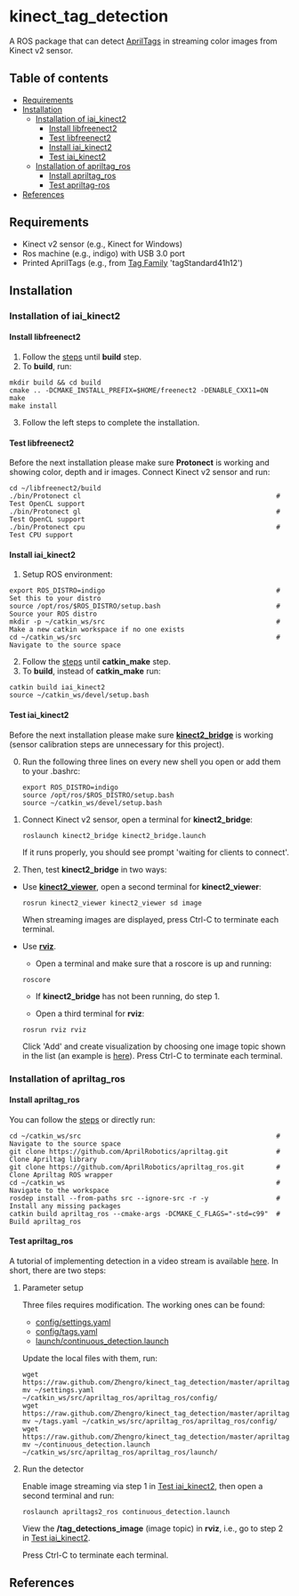 # kinect_tag_detection
A ROS package that can detect [AprilTags](https://april.eecs.umich.edu/software/apriltag) in streaming color images from Kinect v2 sensor.

## Table of contents
- [Requirements](#requirements)
- [Installation](#installation)
  - [Installation of iai_kinect2](#installation-of-iai_kinect2)
    - [Install libfreenect2](#install-libfreenect2)
    - [Test libfreenect2](#test-libfreenect2)
    - [Install iai_kinect2](#install-iai_kinect2)
    - [Test iai_kinect2](#test-iai_kinect2)
  - [Installation of apriltag_ros](#installation-of-apriltag_ros)
    - [Install apriltag_ros](#install-apriltag_ros)
    - [Test apriltag-ros](#test-apriltag_ros)
- [References](#references)

## Requirements
* Kinect v2 sensor (e.g., Kinect for Windows)
* Ros machine (e.g., indigo) with USB 3.0 port
* Printed AprilTags (e.g., from [Tag Family](https://github.com/AprilRobotics/apriltag-imgs) 'tagStandard41h12')

## Installation
### Installation of iai_kinect2
#### Install libfreenect2
1. Follow the [steps](https://github.com/OpenKinect/libfreenect2) until **build** step.
2. To **build**, run:
```
mkdir build && cd build
cmake .. -DCMAKE_INSTALL_PREFIX=$HOME/freenect2 -DENABLE_CXX11=ON
make
make install
```
3. Follow the left steps to complete the installation.
#### Test libfreenect2
Before the next installation please make sure **Protonect** is working and showing color, depth and ir images.
Connect Kinect v2 sensor and run:
```
cd ~/libfreenect2/build
./bin/Protonect cl                                                 # Test OpenCL support
./bin/Protonect gl                                                 # Test OpenCL support
./bin/Protonect cpu                                                # Test CPU support
```
#### Install iai_kinect2
1. Setup ROS environment:
```
export ROS_DISTRO=indigo                                           # Set this to your distro
source /opt/ros/$ROS_DISTRO/setup.bash                             # Source your ROS distro 
mkdir -p ~/catkin_ws/src                                           # Make a new catkin workspace if no one exists
cd ~/catkin_ws/src                                                 # Navigate to the source space
```
2. Follow the [steps](https://github.com/code-iai/iai_kinect2) until **catkin_make** step.
3. To **build**, instead of **catkin_make** run:
```
catkin build iai_kinect2
source ~/catkin_ws/devel/setup.bash
```
#### Test iai_kinect2
Before the next installation please make sure **[kinect2_bridge](https://github.com/code-iai/iai_kinect2/tree/master/kinect2_bridge)** is working (sensor calibration steps are unnecessary for this project).

0. Run the following three lines on every new shell you open or add them to your .bashrc:
   ```
   export ROS_DISTRO=indigo
   source /opt/ros/$ROS_DISTRO/setup.bash
   source ~/catkin_ws/devel/setup.bash
   ```
1. Connect Kinect v2 sensor, open a terminal for **kinect2_bridge**:
   ```
   roslaunch kinect2_bridge kinect2_bridge.launch
   ```
   If it runs properly, you should see prompt 'waiting for clients to connect'. 

2. Then, test **kinect2_bridge** in two ways:

* Use **[kinect2_viewer](https://github.com/code-iai/iai_kinect2/tree/master/kinect2_viewer)**, open a second terminal for **kinect2_viewer**:
  ```
  rosrun kinect2_viewer kinect2_viewer sd image
  ```
  When streaming images are displayed, press Ctrl-C to terminate each terminal.

* Use **[rviz](http://wiki.ros.org/rviz/UserGuide)**.

  * Open a terminal and make sure that a roscore is up and running:
  ```
  roscore
  ```
  * If **kinect2_bridge** has not been running, do step 1.

  * Open a third terminal for **rviz**:
  ```
  rosrun rviz rviz
  ```
  Click 'Add' and create visualization by choosing one image topic shown in the list (an example is [here](https://github.com/Zhengro/kinect_tag_detection/blob/master/rviz_add_by_topic.png)). Press Ctrl-C to terminate each terminal.
### Installation of apriltag_ros
#### Install apriltag_ros
You can follow the [steps](https://github.com/AprilRobotics/apriltag_ros) or directly run:
```
cd ~/catkin_ws/src                                                 # Navigate to the source space
git clone https://github.com/AprilRobotics/apriltag.git            # Clone Apriltag library
git clone https://github.com/AprilRobotics/apriltag_ros.git        # Clone Apriltag ROS wrapper
cd ~/catkin_ws                                                     # Navigate to the workspace
rosdep install --from-paths src --ignore-src -r -y                 # Install any missing packages
catkin build apriltag_ros --cmake-args -DCMAKE_C_FLAGS="-std=c99"  # Build apriltag_ros
```
#### Test apriltag_ros
A tutorial of implementing detection in a video stream is available [here](http://wiki.ros.org/apriltag_ros/Tutorials/Detection%20in%20a%20video%20stream). In short, there are two steps:

1. Parameter setup

   Three files requires modification. The working ones can be found:
   - [config/settings.yaml](https://github.com/Zhengro/kinect_tag_detection/blob/master/apriltag_ros/config/settings.yaml)
   - [config/tags.yaml](https://github.com/Zhengro/kinect_tag_detection/blob/master/apriltag_ros/config/tags.yaml)
   - [launch/continuous_detection.launch](https://github.com/Zhengro/kinect_tag_detection/blob/master/apriltag_ros/launch/continuous_detection.launch)
   
   Update the local files with them, run:
   ```
   wget https://raw.github.com/Zhengro/kinect_tag_detection/master/apriltag_ros/config/settings.yaml
   mv ~/settings.yaml ~/catkin_ws/src/apriltag_ros/apriltag_ros/config/
   wget https://raw.github.com/Zhengro/kinect_tag_detection/master/apriltag_ros/config/tags.yaml
   mv ~/tags.yaml ~/catkin_ws/src/apriltag_ros/apriltag_ros/config/
   wget https://raw.github.com/Zhengro/kinect_tag_detection/master/apriltag_ros/launch/continuous_detection.launch
   mv ~/continuous_detection.launch ~/catkin_ws/src/apriltag_ros/apriltag_ros/launch/
   ```
2. Run the detector

   Enable image streaming via step 1 in [Test iai_kinect2](#test-iai_kinect2), then open a second terminal and run:
   ```
   roslaunch apriltags2_ros continuous_detection.launch
   ```
   
   View the **/tag_detections_image** (image topic) in **rviz**, i.e., go to step 2 in [Test iai_kinect2](#test-iai_kinect2).
   
   Press Ctrl-C to terminate each terminal.
## References
